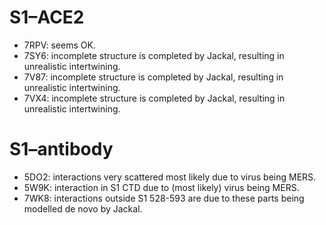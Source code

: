 S1–ACE2
=======

* 7RPV: seems OK.
* 7SY6: incomplete structure is completed by Jackal, resulting in unrealistic intertwining.
* 7V87: incomplete structure is completed by Jackal, resulting in unrealistic intertwining.
* 7VX4: incomplete structure is completed by Jackal, resulting in unrealistic intertwining.

S1–antibody
===========

* 5DO2: interactions very scattered most likely due to virus being MERS.
* 5W9K: interaction in S1 CTD due to (most likely) virus being MERS.
* 7WK8: interactions outside S1 528-593 are due to these parts being modelled de novo by Jackal.
